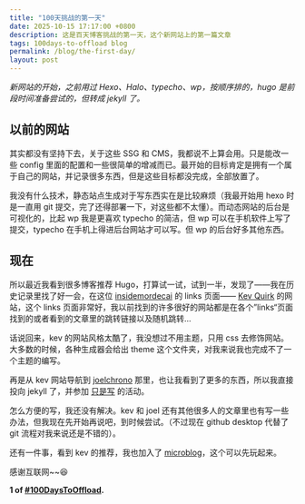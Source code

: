 ```yaml
---
title: "100天挑战的第一天"
date: 2025-10-15 17:17:00 +0800
description: 这是百天博客挑战的第一天，这个新网站上的第一篇文章
tags: 100days-to-offload blog
permalink: /blog/the-first-day/
layout: post
---
```


*新网站的开始，之前用过 Hexo、Halo、typecho、wp，按顺序排的，hugo 是前段时间准备尝试的，但转成 jekyll 了。*

## 以前的网站

其实都没有坚持下去，关于这些 SSG 和 CMS，我都说不上算会用。只是能改一些 config 里面的配置和一些很简单的增减而已。最开始的目标肯定是拥有一个属于自己的网站，并记录很多东西，但是这些目标都没完成，全部放置了。

我没有什么技术，静态站点生成对于写东西实在是比较麻烦（我最开始用 hexo 时是一直用 git 提交，完了还得部署一下，对这些都不太懂）。而动态网站的后台是可视化的，比起 wp 我是更喜欢 typecho 的简洁，但 wp 可以在手机软件上写了提交，typecho 在手机上得进后台网站才可以写。但 wp 的后台好多其他东西。

## 现在

所以最近我看到很多博客推荐 Hugo，打算试一试，试到一半，发现了——我在历史记录里找了好一会，在这位 [insidemordecai](https://insidemordecai.com/links/) 的 links 页面—— [Kev Quirk](https://kevquirk.com/) 的网站，这个 links 页面非常好，我以前找到的许多很好的网站都是在各个”links“页面找到的或者看到的文章里的跳转链接以及随机跳转...

话说回来，kev 的网站风格太酷了，我没想过不用主题，只用 css 去修饰网站。大多数的时候，各种生成器会给出 theme 这个文件夹，对我来说我也完成不了一个主题的编写。

再是从 kev 网站导航到 [joelchrono](https://joelchrono.xyz/) 那里，也让我看到了更多的东西，所以我直接投向 jekyll 了，并参加 [只是写](https://100daystooffload.com/) 的活动。

怎么方便的写，我还没有解决。kev 和 joel 还有其他很多人的文章里也有写一些办法，但我现在先开始再说吧，到时候尝试。（不过现在 github desktop 代替了 git 流程对我来说还是不错的）。

还有一件事，看到 kev 的推荐，我也加入了 [microblog](https://micro.blog/tjy)，这个可以先玩起来。

感谢互联网~~😆

**1 of [#100DaysToOffload](https://100daystooffload.com/).**